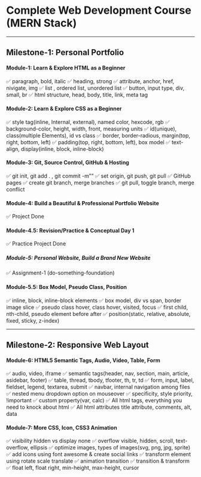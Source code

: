 # Complete Web Development Course (MERN Stack)

---

## Milestone-1: Personal Portfolio

#### Module-1: Learn & Explore HTML as a Beginner

✅ paragraph, bold, italic
✅ heading, strong
✅ attribute, anchor, href, nivigate, img
✅ list , ordered list, unordered list
✅ button, input type, div, small, br
✅ html structure, head, body, title, link, meta tag
<br>

#### Module-2: Learn & Explore CSS as a Beginner

✅ style tag(inline, Internal, external), named color, hexcode, rgb
✅ background-color, height, width, front, measuring units
✅ id(unique), class(multiple Elements), id vs class
✅ border, border-radious, margin(top, right, bottom, left)
✅ padding(top, right, bottom, left), box model
✅ text-align, display(inline, block, inline-block)
<br>

#### Module-3: Git, Source Control, GitHub & Hosting

✅ git init, git add . , git commit -m””
✅ set origin, git push, git pull
✅ GitHub pages
✅ create git branch, merge branches
✅ git pull, toggle branch, merge conflict
<br>

#### Module-4: Build a Beautiful & Professional Portfolio Website

✅ Project Done
<br>

#### Module-4.5: Revision/Practice & Conceptual Day 1

✅ Practice Project Done
<br>

##### Module-5: Personal Website, Build a Brand New Website

✅ Assignment-1 (do-something-foundation)
<br>

#### Module-5.5: Box Model, Pseudo Class, Position

✅ inline, block, inline-block elements
✅ box model, div vs span, border image slice
✅ pseudo class hover, class hover, visited, focus
✅ first child, nth-child, pseudo element before after
✅ position(static, relative, absolute, fixed, sticky, z-index)

---

## Milestone-2: Responsive Web Layout

#### Module-6: HTML5 Semantic Tags, Audio, Video, Table, Form

✅ audio, video, iframe
✅ semantic tags(header, nav, section, main, article, asidebar, footer)
✅ table, thread, tbody, tfooter, th, tr, td
✅ form, input, label, fieldset, legend, textarea, submit
✅ navbar, internal navigation among files
✅ nested menu dropdown option on mouseover
✅ specificity, style priority, !important
✅ custom property(var, calc)
✅ All html tags, everything you need to knock about html
✅ All html attributes title attribute, comments, alt, data
<br>

#### Module-7: More CSS, Icon, CSS3 Animation

✅ visibility hidden vs display none
✅ overflow visible, hidden, scroll, text-overflow, ellipsis
✅ optimize images, types of images(svg, png, jpg, sprite)
✅ add icons using font awesome & create social links
✅ transform element using rotate scale translate
✅ animation transition
✅ transition & transform
✅ float left, float right, min-height, max-height, cursor
<br>
